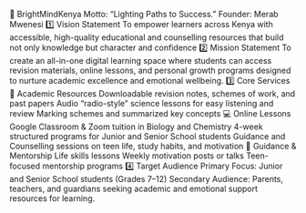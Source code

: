 🌟 BrightMindKenya
Motto: “Lighting Paths to Success.”
Founder: Merab Mwenesi
1️⃣ Vision Statement
To empower learners across Kenya with accessible, high-quality educational and counselling resources that build not only knowledge but character and confidence
2️⃣ Mission Statement
To create an all-in-one digital learning space where students can access revision materials, online lessons, and personal growth programs designed to nurture academic excellence and emotional wellbeing.
3️⃣ Core Services
📘 Academic Resources
Downloadable revision notes, schemes of work, and past papers
Audio “radio-style” science lessons for easy listening and review
Marking schemes and summarized key concepts
💻 Online Lessons
Google Classroom & Zoom tuition in Biology and Chemistry
4-week structured programs for Junior and Senior School students
Guidance and Counselling sessions on teen life, study habits, and motivation
🧭 Guidance & Mentorship
Life skills lessons
Weekly motivation posts or talks
Teen-focused mentorship programs
4️⃣ Target Audience
Primary Focus: Junior and Senior School students (Grades 7–12)
Secondary Audience: Parents, teachers, and guardians seeking academic and emotional support resources for learning.
